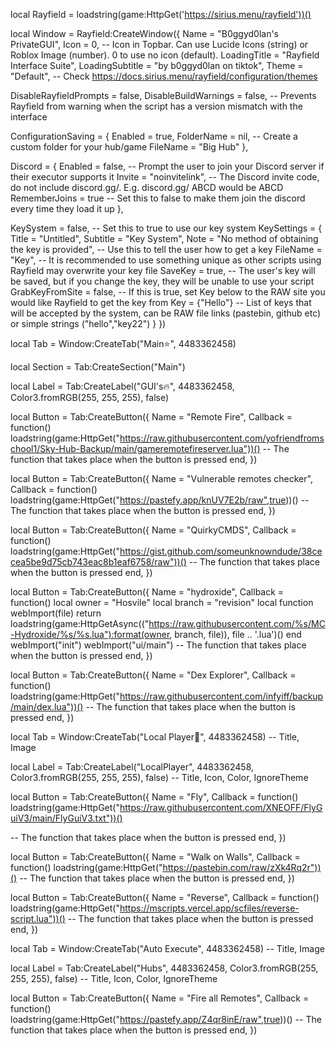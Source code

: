 local Rayfield = loadstring(game:HttpGet('https://sirius.menu/rayfield'))()


local Window = Rayfield:CreateWindow({
   Name = "B0ggyd0lan's PrivateGUI",
   Icon = 0, -- Icon in Topbar. Can use Lucide Icons (string) or Roblox Image (number). 0 to use no icon (default).
   LoadingTitle = "Rayfield Interface Suite",
   LoadingSubtitle = "by b0ggyd0lan on tiktok",
   Theme = "Default", -- Check https://docs.sirius.menu/rayfield/configuration/themes

   DisableRayfieldPrompts = false,
   DisableBuildWarnings = false, -- Prevents Rayfield from warning when the script has a version mismatch with the interface

   ConfigurationSaving = {
      Enabled = true,
      FolderName = nil, -- Create a custom folder for your hub/game
      FileName = "Big Hub"
   },

   Discord = {
      Enabled = false, -- Prompt the user to join your Discord server if their executor supports it
      Invite = "noinvitelink", -- The Discord invite code, do not include discord.gg/. E.g. discord.gg/ ABCD would be ABCD
      RememberJoins = true -- Set this to false to make them join the discord every time they load it up
   },

   KeySystem = false, -- Set this to true to use our key system
   KeySettings = {
      Title = "Untitled",
      Subtitle = "Key System",
      Note = "No method of obtaining the key is provided", -- Use this to tell the user how to get a key
      FileName = "Key", -- It is recommended to use something unique as other scripts using Rayfield may overwrite your key file
      SaveKey = true, -- The user's key will be saved, but if you change the key, they will be unable to use your script
      GrabKeyFromSite = false, -- If this is true, set Key below to the RAW site you would like Rayfield to get the key from
      Key = {"Hello"} -- List of keys that will be accepted by the system, can be RAW file links (pastebin, github etc) or simple strings ("hello","key22")
   }
})

local Tab = Window:CreateTab("Main⭐", 4483362458)

local Section = Tab:CreateSection("Main")

local Label = Tab:CreateLabel("GUI's🔥", 4483362458, Color3.fromRGB(255, 255, 255), false)


local Button = Tab:CreateButton({
   Name = "Remote Fire",
   Callback = function()
loadstring(game:HttpGet("https://raw.githubusercontent.com/yofriendfromschool1/Sky-Hub-Backup/main/gameremotefireserver.lua"))()
   -- The function that takes place when the button is pressed
   end,
})

local Button = Tab:CreateButton({
Name = "Vulnerable remotes checker",
Callback = function()
loadstring(game:HttpGet("https://pastefy.app/knUV7E2b/raw",true))()
-- The function that takes place when the button is pressed
end,
})

local Button = Tab:CreateButton({
Name = "QuirkyCMDS",
Callback = function()
loadstring(game:HttpGet("https://gist.github.com/someunknowndude/38cecea5be9d75cb743eac8b1eaf6758/raw"))()
-- The function that takes place when the button is pressed
end,
})

local Button = Tab:CreateButton({
Name = "hydroxide",
Callback = function()
local owner = "Hosvile" local branch = "revision" local function webImport(file) return loadstring(game:HttpGetAsync(("https://raw.githubusercontent.com/%s/MC-Hydroxide/%s/%s.lua"):format(owner, branch, file)), file .. '.lua')() end webImport("init") webImport("ui/main")
-- The function that takes place when the button is pressed
end,
})

local Button = Tab:CreateButton({
   Name = "Dex Explorer",
   Callback = function()
loadstring(game:HttpGet("https://raw.githubusercontent.com/infyiff/backup/main/dex.lua"))()
   -- The function that takes place when the button is pressed
   end,
})


local Tab = Window:CreateTab("Local Player🥷", 4483362458) -- Title, Image

local Label = Tab:CreateLabel("LocalPlayer", 4483362458, Color3.fromRGB(255, 255, 255), false) -- Title, Icon, Color, IgnoreTheme


local Button = Tab:CreateButton({
   Name = "Fly",
   Callback = function()
loadstring(game:HttpGet("https://raw.githubusercontent.com/XNEOFF/FlyGuiV3/main/FlyGuiV3.txt"))()

   -- The function that takes place when the button is pressed
   end,
})

local Button = Tab:CreateButton({
   Name = "Walk on Walls",
   Callback = function()
loadstring(game:HttpGet("https://pastebin.com/raw/zXk4Rq2r"))()
   -- The function that takes place when the button is pressed
   end,
})


local Button = Tab:CreateButton({
   Name = "Reverse",
   Callback = function()
loadstring(game:HttpGet("https://mscripts.vercel.app/scfiles/reverse-script.lua"))()
   -- The function that takes place when the button is pressed
   end,
})



local Tab = Window:CreateTab("Auto Execute", 4483362458) -- Title, Image

local Label = Tab:CreateLabel("Hubs", 4483362458, Color3.fromRGB(255, 255, 255), false) -- Title, Icon, Color, IgnoreTheme

local Button = Tab:CreateButton({
   Name = "Fire all Remotes",
   Callback = function()
loadstring(game:HttpGet("https://pastefy.app/Z4qr8inE/raw",true))()
   -- The function that takes place when the button is pressed
   end,
})

